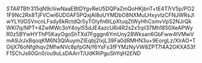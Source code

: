 $START$Bfr315qN9cliiwNaaEBtDYgvReU5DQPaZmQoHKjbnT+tE4T7rV5p/PO21F9Nc2Rx8TjFVCwi6UD0AF5PQxjAl8oUYMDbO8NXMuLHxyvIzCFNJWRsJlwYLYdGSVncnLFsdy6kRctdQr5yTOIyfn6tLpXtuqZtWyHhCsmvVpS2NJrQkWKl7q/NPT+4ZwMWc3oY4oyl55dJE4azcU6i4R2s2x1rpl37Mh1850XeAPWyR0z5BYwHYThP5KayOgoShTXd7Fgggn6YmUny28Wksan6GbFww4IVMwVmA9JrJxBqoqKM6N3QIAuymZIEqbj2IxjL39Fa0dRMHN3u+9EorgLz/XIrAO+TGtjX76oNfgIhqv2MfwNVc8pfpGN/f6YsFs3fFYMzNyVW8ZPT7I4A2GKXA53fF1SChJs60Gn0/ou9uLsDAArrT/UdKRiPguShYqH2$END$